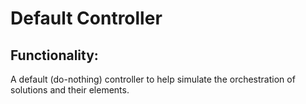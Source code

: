 Default Controller
==================

Functionality:
--------------

A default (do-nothing) controller to help simulate the orchestration of solutions and their elements.
